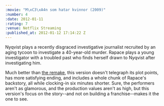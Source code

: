 ```yaml
--- 
:movie: "M\xC3\xA4n som hatar kvinnor (2009)"
:number: 4
:date: 2012-01-11
:rating: 7
:venue: Netflix Streaming
:published_at: 2012-01-12 17:14:22 Z
---
```

Nyqvist plays a recently disgraced investigative journalist recruited by an aging tycoon to investigate a 40-year-old murder. Rapace plays a young investigator with a troubled past who finds herself drawn to Nyqvist after investigating him. 

Much better than [the remake](/movies/the-girl-with-the-dragon-tattoo-2011), this version doesn't telegraph its plot points, has more satisfying ending, and includes a whole chunk of Rapace's backstory, all while clocking-in six minutes shorter. Sure, the performers aren't as glamorous, and the production values aren't as high, but this version's focus on the story--and not on building a franchise--makes it the one to see.